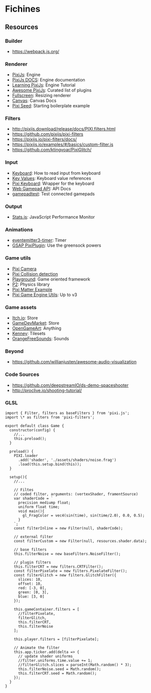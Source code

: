# Fichines

## Resources

### Builder

- https://webpack.js.org/

### Renderer

- [PixiJs](http://www.pixijs.com/): Engine
- [PixiJs DOCS](http://pixijs.download/release/docs/index.html): Engine documentation
- [Learning PixiJs](https://github.com/kittykatattack/learningPixi): Engine Tutorial
- [Awesome PixiJs](https://github.com/cursedcoder/awesome-pixijs): Curated list of plugins
- [Fullscreen](https://github.com/pixijs/pixi.js/wiki/v4-Tips%2C-Tricks%2C-and-Pitfalls#resizing-renderer): Resizing renderer
- [Canvas](https://www.html5canvastutorials.com/): Canvas Docs
- [Pixi Seed](https://github.com/edwinwebb/pixi-seed/): Starting boilerplate example

### Filters

- http://pixijs.download/release/docs/PIXI.filters.html
- https://github.com/pixijs/pixi-filters
- https://pixijs.io/pixi-filters/docs/
- https://pixijs.io/examples/#/basics/custom-filter.js
- https://github.com/ktingvoar/PixiGlitch/

### Input

- [Keyboard](https://github.com/kittykatattack/learningPixi#keyboard): How to read input from keyboard
- [Key Values](https://developer.mozilla.org/en-US/docs/Web/API/KeyboardEvent/key/Key_Values): Keyboard value references
- [Pixi Keyboard](https://github.com/Nazariglez/pixi-keyboard): Wrapper for the keyboard
- [Web Gamepad API](https://developer.mozilla.org/en-US/docs/Web/API/Gamepad): API Docs
- [gamepadtest](http://luser.github.io/gamepadtest/): Test connected gamepads

### Output

- [Stats.js](https://github.com/mrdoob/stats.js/): JavaScript Performance Monitor

### Animations

- [eventemitter3-timer](https://soimy.github.io/eventemitter3-timer/): Timer
- [GSAP PixiPlugin](https://greensock.com/docs/Plugins/PixiPlugin): Use the greensock powers

### Game utils

- [Pixi Camera](https://github.com/davidfig/pixi-viewport)
- [Pixi Collision detection](https://davidfig.github.io/intersects/)
- [Playground](http://playgroundjs.com/): Game oriented framework
- [P2](https://github.com/schteppe/p2.js/): Physics library
- [Pixi Matter Example](https://codepen.io/colormono/pen/wQWjEv)
- [Pixi Game Engine Utils](https://github.com/kittykatattack/hexi#setupfunction): Up to v3

### Game assets

- [Itch.io](https://itch.io/): Store
- [GameDevMarket](https://www.gamedevmarket.net): Store
- [OpenGameArt](http://opengameart.org): Anything
- [Kenney](https://www.kenney.nl/assets): Tilesets
- [OrangeFreeSounds](http://www.orangefreesounds.com/): Sounds

### Beyond

- https://github.com/willianjusten/awesome-audio-visualization

### Code Sources

- https://github.com/deepstreamIO/ds-demo-spaceshooter
- http://proclive.io/shooting-tutorial/

### GLSL

```
import { Filter, filters as baseFilters } from 'pixi.js';
import \* as filters from 'pixi-filters';

export default class Game {
  constructor(config) {
    //...
    this.preload();
  }

  preload() {
    PIXI.loader
      .add('shader', './assets/shaders/noise.frag')
      .load(this.setup.bind(this));
  }

  setup(){
    //...

    // Filtes
    // coded filter, arguments: (vertexShader, framentSource)
    var shaderCode = `
      precision mediump float;
      uniform float time;
      void main(){
        gl_FragColor = vec4(sin(time), sin(time/2.0), 0.0, 0.5);
      }
    `;
    const filterInline = new Filter(null, shaderCode);

    // external filter
    const filterCustom = new Filter(null, resources.shader.data);

    // base filters
    this.filterNoise = new baseFilters.NoiseFilter();

    // plugin filters
    this.filterCRT = new filters.CRTFilter();
    const filterPixelate = new filters.PixelateFilter();
    const filterGlitch = new filters.GlitchFilter({
      slices: 10,
      offset: 10,
      red: [-3, 0],
      green: [0, 3],
      blue: [3, 0]
    });

    this.gameContainer.filters = [
      //filterPixelate,
      filterGlitch,
      this.filterCRT,
      this.filterNoise
    ];

    this.player.filters = [filterPixelate];

    // Animate the filter
    this.app.ticker.add(delta => {
      // update shader uniforms
      //filter.uniforms.time.value += 1;
      //filterGlitch.slices = parseInt(Math.random() * 3);
      this.filterNoise.seed = Math.random();
      this.filterCRT.seed = Math.random();
    });
  }
}

```
